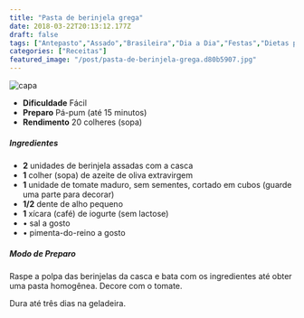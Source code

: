 ```yaml
---
title: "Pasta de berinjela grega"
date: 2018-03-22T20:13:12.177Z
draft: false
tags: ["Antepasto","Assado","Brasileira","Dia a Dia","Festas","Dietas para emagrecer","receita sem lactose","receita simples e saudável","Receitas"]
categories: ["Receitas"]
featured_image: "/post/pasta-de-berinjela-grega.d80b5907.jpg"
---
```


![capa](/post/pasta-de-berinjela-grega.d80b5907.jpg)

*   **Dificuldade** Fácil
*   **Preparo** Pá-pum (até 15 minutos)
*   **Rendimento** 20 colheres (sopa)

##### Ingredientes

*   **2** unidades de berinjela assadas com a casca
*   **1** colher (sopa) de azeite de oliva extravirgem
*   **1** unidade de tomate maduro, sem sementes, cortado em cubos (guarde uma parte para decorar)
*   **1/2** dente de alho pequeno
*   **1** xícara (café) de iogurte (sem lactose)
*   • sal a gosto
*   • pimenta-do-reino a gosto

##### Modo de Preparo

Raspe a polpa das berinjelas da casca e bata com os ingredientes até obter uma pasta homogênea. Decore com o tomate.

Dura até três dias na geladeira.
